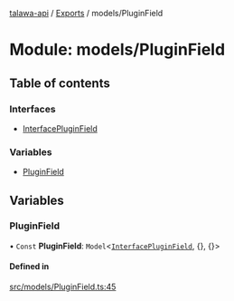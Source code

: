 [talawa-api](../README.md) / [Exports](../modules.md) / models/PluginField

# Module: models/PluginField

## Table of contents

### Interfaces

- [InterfacePluginField](../interfaces/models_PluginField.InterfacePluginField.md)

### Variables

- [PluginField](models_PluginField.md#pluginfield)

## Variables

### PluginField

• `Const` **PluginField**: `Model`\<[`InterfacePluginField`](../interfaces/models_PluginField.InterfacePluginField.md), \{\}, \{\}\>

#### Defined in

[src/models/PluginField.ts:45](https://github.com/PalisadoesFoundation/talawa-api/blob/b1dd6c9/src/models/PluginField.ts#L45)
